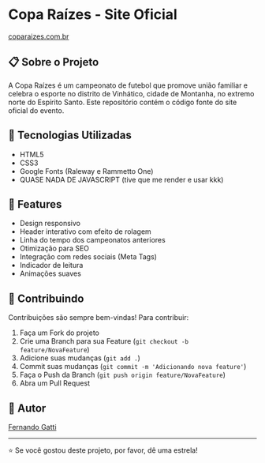 # Copa Raízes - Site Oficial
[coparaizes.com.br](https://coparaizes.com.br)

## 📋 Sobre o Projeto

A Copa Raízes é um campeonato de futebol que promove união familiar e celebra o esporte no distrito de Vinhático, cidade de Montanha, no extremo norte do Espírito Santo. Este repositório contém o código fonte do site oficial do evento.

## 🚀 Tecnologias Utilizadas

- HTML5
- CSS3
- Google Fonts (Raleway e Rammetto One)
- QUASE NADA DE JAVASCRIPT (tive que me render e usar kkk)

## 🎨 Features

- Design responsivo
- Header interativo com efeito de rolagem
- Linha do tempo dos campeonatos anteriores
- Otimização para SEO
- Integração com redes sociais (Meta Tags)
- Indicador de leitura
- Animações suaves

## 🤝 Contribuindo

Contribuições são sempre bem-vindas! Para contribuir:

1. Faça um Fork do projeto
2. Crie uma Branch para sua Feature (`git checkout -b feature/NovaFeature`)
3. Adicione suas mudanças (`git add .`)
4. Commit suas mudanças (`git commit -m 'Adicionando nova feature'`)
5. Faça o Push da Branch (`git push origin feature/NovaFeature`)
6. Abra um Pull Request


## 👤 Autor


[Fernando Gatti](https://github.com/gattifernando)

---

⭐️ Se você gostou deste projeto, por favor, dê uma estrela!